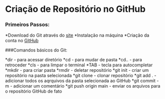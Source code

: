 ﻿# Criação de Repositório no GitHub

### Primeiros Passos:

*Download do Git através do [site](https://git-scm.com/downloads)
*Instalação na máquina
*Criação da conta no [GitHub](https://github.com/)


###Comandos básicos do Git:

*dir - para acessar diretório
*cd - para mudar de pasta
*cd.. - para retroceder
*cls - para limpar o terminal
*TAB - tecla para autocompletar
*mkdir - para criar pasta
*rmdir - deletar repositório
*git init - criar um repositório na pasta selecionada
*git clone - clonar repositório
*git add . - adicionar todos os aqrquivos da pasta selecionada ao GitHub
*git commit -m - adicionar um comentário
*git push origin main - enviar os arquivos para o repositório GitHub de fato
